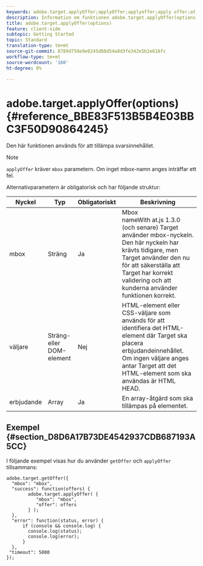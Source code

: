 ```yaml
---
keywords: adobe.target.applyOffer;applyOffer;applyoffer;apply offer;at.js;functions;function
description: Information om funktionen adobe.target.applyOffer(options) för JavaScript-biblioteket i Adobe Target at.js.
title: adobe.target.applyOffer(options)
feature: client-side
subtopic: Getting Started
topic: Standard
translation-type: tm+mt
source-git-commit: 8789d750e9e0245d88d54a8d3fe342e5b2e616fc
workflow-type: tm+mt
source-wordcount: '160'
ht-degree: 0%

---
```



# adobe.target.applyOffer(options) {#reference_BBE83F513B5B4E03BBC3F50D90864245}

Den här funktionen används för att tillämpa svarsinnehållet.

>[!NOTE]
>
>`applyOffer` kräver `mbox` parametern. Om inget mbox-namn anges inträffar ett fel.

Alternativparametern är obligatorisk och har följande struktur:

| Nyckel | Typ | Obligatoriskt | Beskrivning |
|--- |--- |--- |--- |
| mbox | Sträng | Ja | Mbox<br>nameWith at.js 1.3.0 (och senare) Target använder mbox-nyckeln. Den här nyckeln har krävts tidigare, men Target använder den nu för att säkerställa att Target har korrekt validering och att kunderna använder funktionen korrekt. |
| väljare | Sträng- eller DOM-element | Nej | HTML-element eller CSS-väljare som används för att identifiera det HTML-element där Target ska placera erbjudandeinnehållet. Om ingen väljare anges antar Target att det HTML-element som ska användas är HTML HEAD. |
| erbjudande | Array | Ja | En array-åtgärd som ska tillämpas på elementet. |

## Exempel {#section_D8D6A17B73DE4542937CDB687193A5CC}

I följande exempel visas hur du använder `getOffer` och `applyOffer` tillsammans:

```
adobe.target.getOffer({   
  "mbox": "mbox",   
  "success": function(offers) {           
        adobe.target.applyOffer( {  
           "mbox": "mbox", 
           "offer": offers  
        } ); 
  },   
  "error": function(status, error) {           
      if (console && console.log) { 
        console.log(status); 
        console.log(error); 
      } 
  }, 
 "timeout": 5000 
}); 
```
